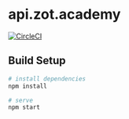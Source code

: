 # api.zot.academy 

[![CircleCI](https://circleci.com/gh/zotAcademy/api.zot.academy.svg?style=svg)](https://circleci.com/gh/zotAcademy/api.zot.academy)

## Build Setup

``` bash
# install dependencies
npm install

# serve
npm start
```
